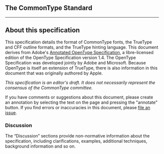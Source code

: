<div xmlns="http://www.w3.org/1999/xhtml" class="article"><div class="titlepage"><div><div><h2 class="title"><a name="idm465838703136"></a>The CommonType Standard</h2></div></div><hr/></div><div class="section"><div class="titlepage"><div><div><h2 class="title" style="clear: both"><a name="section.about"></a>About this specification</h2></div></div></div><div role="specification" class="section"><div class="titlepage"/><p>This specification details the format of CommonType fonts,
          the TrueType and CFF outline formats, and the TrueType
          hinting language. This document derives from Adobe's
          <a class="link" href="https://github.com/adobe-type-tools/aots" target="_top">Annotated
          OpenType Specification</a>, a libre-licensed edition of the
          OpenType Specification version 1.4. The OpenType Specification was
          developed jointly by Adobe and Microsoft. Because OpenType is
          itself an extension of TrueType, there is also information in
          this document that was originally authored by Apple.</p><p class="remark"><em><span class="remark">
          <p>This specification is an editor's draft. It does not
          necessarily represent the consensus of the CommonType committee.
          </p>
    </span></em></p><p>If you have comments or suggestions about this document,
          please create an annotation by selecting the text on the page and
          pressing the "annotate" button. If you find errors or inaccuracies
          in this document, please <a class="link" href="https://github.com/commontype-standard/commontype-standard.github.io/issues/new" target="_top">file
          an issue</a>.</p></div><div role="discussion" class="section"><div class="titlepage"><div><div><h3 class="title"><a name="section.1.2"></a>Discussion</h3></div></div></div><p>The “Discussion” sections provide non-normative information about
           the specification, including clarifications, examples, additional
           techniques, background information and so on.</p></div></div></div>